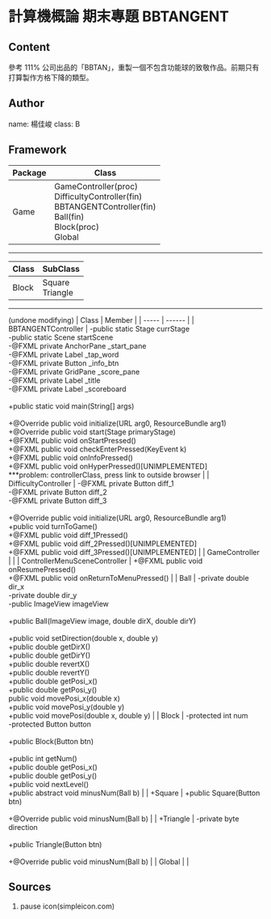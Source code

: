 # 計算機概論 期末專題 BBTANGENT

## Content

參考 111% 公司出品的「BBTAN」，重製一個不包含功能球的致敬作品。前期只有打算製作方格下降的類型。

## Author

name: 楊佳峻
class: B

## Framework

| Package | Class |
| ------- | ------------------------------- |
| Game | GameController(proc)<br/>DifficultyController(fin)<br/>BBTANGENTController(fin)<br/>Ball(fin)<br/>Block(proc)<br/>Global |
---
| Class | SubClass |
| ----- | ---------------------- |
| Block | Square<br/>Triangle |
---
(undone modifying)
| Class | Member |
| ----- | ------ |
| BBTANGENTController | -public static Stage currStage<br/>-public static Scene startScene<br/>-@FXML private AnchorPane _start_pane<br/>-@FXML private Label _tap_word<br/>-@FXML private Button _info_btn<br/>-@FXML private GridPane _score_pane<br/>-@FXML private Label _title<br/>-@FXML private Label _scoreboard<br/><br/>+public static void main(String[] args)<br/><br/>+@Override public void initialize(URL arg0, ResourceBundle arg1)<br/>+@Override public void start(Stage primaryStage)<br/>+@FXML public void onStartPressed()<br/>+@FXML public void checkEnterPressed(KeyEvent k)<br/>+@FXML public void onInfoPressed()<br/>+@FXML public void onHyperPressed()[UNIMPLEMENTED]<br/>***problem: controllerClass, press link to outside browser |
| DifficultyController | -@FXML private Button diff_1<br/>-@FXML private Button diff_2<br/>-@FXML private Button diff_3<br/><br/>+@Override public void initialize(URL arg0, ResourceBundle arg1)<br/>+public void turnToGame()<br/>+@FXML public void diff_1Pressed()<br/>+@FXML public void diff_2Pressed()[UNIMPLEMENTED]<br/>+@FXML public void diff_3Pressed()[UNIMPLEMENTED] |
| GameController |  |
| ControllerMenuSceneController | +@FXML public void onResumePressed()<br/>+@FXML public void onReturnToMenuPressed() |
| Ball | -private double dir_x<br/>-private double dir_y<br/>-public ImageView imageView<br/><br/>+public Ball(ImageView image, double dirX, double dirY)<br/><br/>+public void setDirection(double x, double y)<br/>+public double getDirX()<br/>+public double getDirY()<br/>+public double revertX()<br/>+public double revertY()<br/>+public double getPosi_x()<br/>+public double getPosi_y()<br/>public void movePosi_x(double x)<br/>+public void movePosi_y(double y)<br/>+public void movePosi(double x, double y) |
| Block | -protected int num<br/>-protected Button button<br/><br/>+public Block(Button btn)<br/><br/>+public int getNum()<br/>+public double getPosi_x()<br/>+public double getPosi_y()<br/>+public void nextLevel()<br/>+public abstract void minusNum(Ball b) |
| +Square | +public Square(Button btn)<br/><br/>+@Override public void minusNum(Ball b) |
| +Triangle | -private byte direction<br/><br/>+public Triangle(Button btn)<br/><br/>+@Override public void minusNum(Ball b) |
| Global |  |

## Sources

1. pause icon(simpleicon.com)
